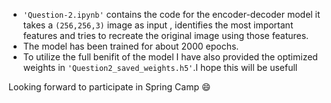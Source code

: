 + `'Question-2.ipynb'` contains the code for the encoder-decoder model it takes a `(256,256,3)` image as input , identifies the most important features and tries to recreate the original image using those features.
+ The model has been trained for about 2000 epochs.
+ To utilize the full benifit of the model I have also provided the optimized weights in `'Question2_saved_weights.h5'`.I hope this will be usefull

Looking forward to participate in Spring Camp 😄 
